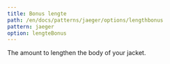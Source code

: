 ```yaml
---
title: Bonus lengte
path: /en/docs/patterns/jaeger/options/lengthbonus
pattern: jaeger
option: lengteBonus
---
```


The amount to lengthen the body of your jacket.